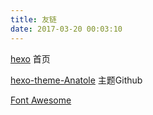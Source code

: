```yaml
---
title: 友链
date: 2017-03-20 00:03:10
---
```

[hexo](https://hexo.io/) 首页

[hexo-theme-Anatole](https://github.com/Ben02/hexo-theme-Anatole) 主题Github

[Font Awesome](http://fontawesome.io/)

